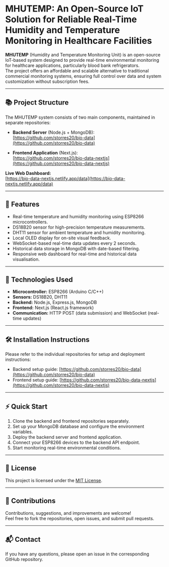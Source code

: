 # MHUTEMP: An Open-Source IoT Solution for Reliable Real-Time Humidity and Temperature Monitoring in Healthcare Facilities

**MHUTEMP** (Humidity and Temperature Monitoring Unit) is an open-source IoT-based system designed to provide real-time environmental monitoring for healthcare applications, particularly blood bank refrigerators.  
The project offers an affordable and scalable alternative to traditional commercial monitoring systems, ensuring full control over data and system customization without subscription fees.

---

## 📚 Project Structure

The MHUTEMP system consists of two main components, maintained in separate repositories:

- **Backend Server** (Node.js + MongoDB):  
  [https://github.com/storres20/bio-data](https://github.com/storres20/bio-data)

- **Frontend Application** (Next.js):  
  [https://github.com/storres20/bio-data-nextjs](https://github.com/storres20/bio-data-nextjs)

**Live Web Dashboard:**  
[https://bio-data-nextjs.netlify.app/data](https://bio-data-nextjs.netlify.app/data)

---

## 🚀 Features

- Real-time temperature and humidity monitoring using ESP8266 microcontrollers.
- DS18B20 sensor for high-precision temperature measurements.
- DHT11 sensor for ambient temperature and humidity monitoring.
- Local OLED display for on-site visual feedback.
- WebSocket-based real-time data updates every 2 seconds.
- Historical data storage in MongoDB with date-based filtering.
- Responsive web dashboard for real-time and historical data visualisation.

---

## 🔧 Technologies Used

- **Microcontroller:** ESP8266 (Arduino C/C++)
- **Sensors:** DS18B20, DHT11
- **Backend:** Node.js, Express.js, MongoDB
- **Frontend:** Next.js (React.js framework)
- **Communication:** HTTP POST (data submission) and WebSocket (real-time updates)

---

## 🛠️ Installation Instructions

Please refer to the individual repositories for setup and deployment instructions:

- Backend setup guide: [https://github.com/storres20/bio-data](https://github.com/storres20/bio-data)
- Frontend setup guide: [https://github.com/storres20/bio-data-nextjs](https://github.com/storres20/bio-data-nextjs)

---

## ⚡ Quick Start

1. Clone the backend and frontend repositories separately.
2. Set up your MongoDB database and configure the environment variables.
3. Deploy the backend server and frontend application.
4. Connect your ESP8266 devices to the backend API endpoint.
5. Start monitoring real-time environmental conditions.

---

## 📜 License

This project is licensed under the [MIT License](https://github.com/storres20/temphu/blob/main/LICENSE.txt).

---

## 🤝 Contributions

Contributions, suggestions, and improvements are welcome!  
Feel free to fork the repositories, open issues, and submit pull requests.

---

## 📬 Contact

If you have any questions, please open an issue in the corresponding GitHub repository.
